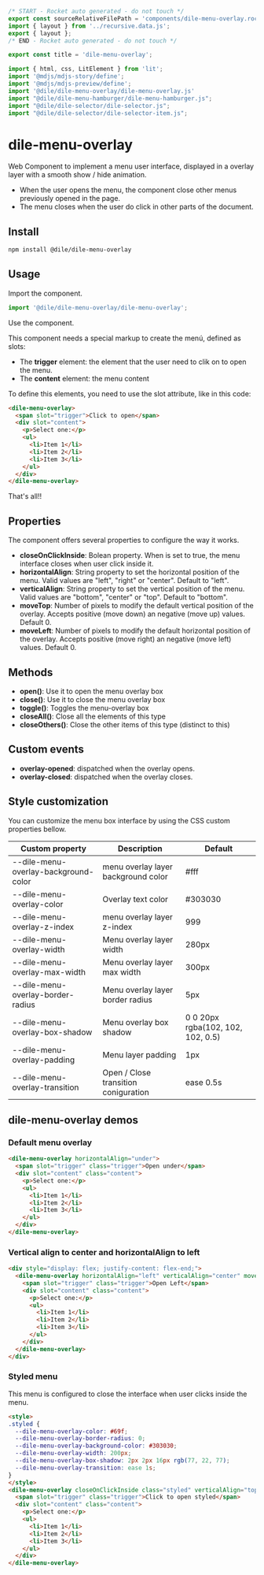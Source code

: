 ```js server
/* START - Rocket auto generated - do not touch */
export const sourceRelativeFilePath = 'components/dile-menu-overlay.rocket.md';
import { layout } from '../recursive.data.js';
export { layout };
/* END - Rocket auto generated - do not touch */

export const title = 'dile-menu-overlay';
```

```js script
import { html, css, LitElement } from 'lit'; 
import '@mdjs/mdjs-story/define';
import '@mdjs/mdjs-preview/define';
import '@dile/dile-menu-overlay/dile-menu-overlay.js'
import "@dile/dile-menu-hamburger/dile-menu-hamburger.js";
import "@dile/dile-selector/dile-selector.js";
import "@dile/dile-selector/dile-selector-item.js";
```

# dile-menu-overlay

Web Component to implement a menu user interface, displayed in a overlay layer with a smooth show / hide animation.

- When the user opens the menu, the component close other menus previously opened in the page. 
- The menu closes when the user do click in other parts of the document.

## Install

```bash
npm install @dile/dile-menu-overlay
```

## Usage

Import the component.

```javascript
import '@dile/dile-menu-overlay/dile-menu-overlay';
```

Use the component.

This component needs a special markup to create the menú, defined as slots:

- The **trigger** element: the element that the user need to clik on to open the menu.
- The **content** element: the menu content

To define this elements, you need to use the slot attribute, like in this code:

```html
<dile-menu-overlay>
  <span slot="trigger">Click to open</span>
  <div slot="content">
    <p>Select one:</p>
    <ul>
      <li>Item 1</li>
      <li>Item 2</li>
      <li>Item 3</li>
    </ul>
  </div>
</dile-menu-overlay>
```

That's all!!

## Properties

The component offers several properties to configure the way it works.

- **closeOnClickInside**: Bolean property. When is set to true, the menu interface closes when user click inside it.
- **horizontalAlign**: String property to set the horizontal position of the menu. Valid values are "left", "right" or "center". Default to "left".
- **verticalAlign**: String property to set the vertical position of the menu. Valid values are "bottom", "center" or "top". Default to "bottom".
- **moveTop**: Number of pixels to modify the default vertical position of the overlay. Accepts positive (move down) an negative (move up) values. Default 0.
- **moveLeft**: Number of pixels to modify the default horizontal position of the overlay. Accepts positive (move right) an negative (move left) values. Default 0.


## Methods

- **open()**: Use it to open the menu overlay box
- **close()**: Use it to close the menu overlay box
- **toggle()**: Toggles the menu-overlay box
- **closeAll()**: Close all the elements of this type
- **closeOthers()**: Close the other items of this type (distinct to this)

## Custom events

- **overlay-opened**: dispatched when the overlay opens.
- **overlay-closed**: dispatched when the overlay closes.

## Style customization

You can customize the menu box interface by using the CSS custom properties bellow.

Custom property | Description | Default
----------------|-------------|---------
--dile-menu-overlay-background-color | menu overlay layer background color | #fff
--dile-menu-overlay-color | Overlay text color | #303030
--dile-menu-overlay-z-index | menu overlay layer z-index | 999
--dile-menu-overlay-width | Menu overlay layer width | 280px
--dile-menu-overlay-max-width | Menu overlay layer max width | 300px
--dile-menu-overlay-border-radius | Menu overlay layer border radius | 5px
--dile-menu-overlay-box-shadow | Menu overlay box shadow | 0 0 20px rgba(102, 102, 102, 0.5)
--dile-menu-overlay-padding | Menu layer padding | 1px
--dile-menu-overlay-transition | Open / Close transition coniguration | ease 0.5s

## dile-menu-overlay demos

### Default menu overlay

```html preview-story
<dile-menu-overlay horizontalAlign="under">
  <span slot="trigger" class="trigger">Open under</span>
  <div slot="content" class="content">
    <p>Select one:</p>
    <ul>
      <li>Item 1</li>
      <li>Item 2</li>
      <li>Item 3</li>
    </ul>
  </div>
</dile-menu-overlay>
```

### Vertical align to center and horizontalAlign to left 

```html preview-story
<div style="display: flex; justify-content: flex-end;">
  <dile-menu-overlay horizontalAlign="left" verticalAlign="center" moveLeft="10">
    <span slot="trigger" class="trigger">Open Left</span>
    <div slot="content" class="content">
      <p>Select one:</p>
      <ul>
        <li>Item 1</li>
        <li>Item 2</li>
        <li>Item 3</li>
      </ul>
    </div>
  </dile-menu-overlay>
</div>
```

### Styled menu

This menu is configured to close the interface when user clicks inside the menu.

```html preview-story
<style>
.styled {
  --dile-menu-overlay-color: #69f;
  --dile-menu-overlay-border-radius: 0;
  --dile-menu-overlay-background-color: #303030;
  --dile-menu-overlay-width: 200px;
  --dile-menu-overlay-box-shadow: 2px 2px 16px rgb(77, 22, 77);
  --dile-menu-overlay-transition: ease 1s;
}
</style>
<dile-menu-overlay closeOnClickInside class="styled" verticalAlign="top">
  <span slot="trigger" class="trigger">Click to open styled</span>
  <div slot="content" class="content">
    <p>Select one:</p>
    <ul>
      <li>Item 1</li>
      <li>Item 2</li>
      <li>Item 3</li>
    </ul>
  </div>
</dile-menu-overlay>
```
